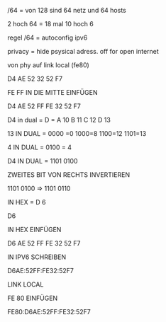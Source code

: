 /64 = von 128 sind 64 netz und 64 hosts

2 hoch 64 = 18 mal 10 hoch 6

regel /64 = autoconfig ipv6

privacy = hide psysical adress. off for open internet


von phy auf link local (fe80)

D4 AE 52 32 52 F7

FE FF IN DIE MITTE EINFÜGEN

D4 AE 52 FF FE 32 52 F7

D4 in dual = D = A 10 B 11 C 12 D 13

13 IN DUAL = 0000 =0 1000=8 1100=12 1101=13

4 IN DUAL = 0100 = 4

D4 IN DUAL = 1101 0100 

ZWEITES BIT VON RECHTS INVERTIEREN

1101 0100 => 1101 0110

IN HEX = D 6

D6

IN HEX EINFÜGEN

D6 AE 52 FF FE 32 52 F7

IN IPV6 SCHREIBEN

D6AE:52FF:FE32:52F7

LINK LOCAL

FE 80 EINFÜGEN

FE80:D6AE:52FF:FE32:52F7
